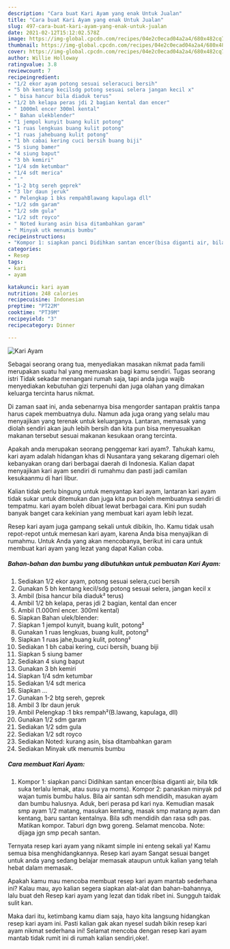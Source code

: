 ```yaml
---
description: "Cara buat Kari Ayam yang enak Untuk Jualan"
title: "Cara buat Kari Ayam yang enak Untuk Jualan"
slug: 497-cara-buat-kari-ayam-yang-enak-untuk-jualan
date: 2021-02-12T15:12:02.578Z
image: https://img-global.cpcdn.com/recipes/04e2c0ecad04a2a4/680x482cq70/kari-ayam-foto-resep-utama.jpg
thumbnail: https://img-global.cpcdn.com/recipes/04e2c0ecad04a2a4/680x482cq70/kari-ayam-foto-resep-utama.jpg
cover: https://img-global.cpcdn.com/recipes/04e2c0ecad04a2a4/680x482cq70/kari-ayam-foto-resep-utama.jpg
author: Willie Holloway
ratingvalue: 3.8
reviewcount: 7
recipeingredient:
- "1/2 ekor ayam potong sesuai seleracuci bersih"
- "5 bh kentang kecilsdg potong sesuai selera jangan kecil x"
- " bisa hancur bila diaduk terus"
- "1/2 bh kelapa peras jdi 2 bagian kental dan encer"
- " 1000ml encer 300ml kental"
- " Bahan ulekblender"
- "1 jempol kunyit buang kulit potong"
- "1 ruas lengkuas buang kulit potong"
- "1 ruas jahebuang kulit potong"
- "1 bh cabai kering cuci bersih buang biji"
- "5 siung bamer"
- "4 siung baput"
- "3 bh kemiri"
- "1/4 sdm ketumbar"
- "1/4 sdt merica"
- " "
- "1-2 btg sereh geprek"
- "3 lbr daun jeruk"
- " Pelengkap 1 bks rempahBlawang kapulaga dll"
- "1/2 sdm garam"
- "1/2 sdm gula"
- "1/2 sdt royco"
- " Noted kurang asin bisa ditambahkan garam"
- " Minyak utk menumis bumbu"
recipeinstructions:
- "Kompor 1: siapkan panci Didihkan santan encer(bisa diganti air, bila tdk suka terlalu lemak, atau susu ya moms). Kompor 2: panaskan minyak pd wajan tumis bumbu halus. Bila air santan sdh mendidih, masukan ayam dan bumbu halusnya. Aduk, beri perasa pd kari nya. Kemudian masak smp ayam 1/2 matang, masukan kentang, masak smp matang ayam dan kentang, baru santan kentalnya. Bila sdh mendidih dan rasa sdh pas. Matikan kompor. Taburi dgn bwg goreng. Selamat mencoba. Note: dijaga jgn smp pecah santan."
categories:
- Resep
tags:
- kari
- ayam

katakunci: kari ayam 
nutrition: 248 calories
recipecuisine: Indonesian
preptime: "PT22M"
cooktime: "PT39M"
recipeyield: "3"
recipecategory: Dinner

---
```



![Kari Ayam](https://img-global.cpcdn.com/recipes/04e2c0ecad04a2a4/680x482cq70/kari-ayam-foto-resep-utama.jpg)

Sebagai seorang orang tua, menyediakan masakan nikmat pada famili merupakan suatu hal yang memuaskan bagi kamu sendiri. Tugas seorang istri Tidak sekadar menangani rumah saja, tapi anda juga wajib menyediakan kebutuhan gizi terpenuhi dan juga olahan yang dimakan keluarga tercinta harus nikmat.

Di zaman  saat ini, anda sebenarnya bisa mengorder santapan praktis tanpa harus capek membuatnya dulu. Namun ada juga orang yang selalu mau menyajikan yang terenak untuk keluarganya. Lantaran, memasak yang diolah sendiri akan jauh lebih bersih dan kita pun bisa menyesuaikan makanan tersebut sesuai makanan kesukaan orang tercinta. 



Apakah anda merupakan seorang penggemar kari ayam?. Tahukah kamu, kari ayam adalah hidangan khas di Nusantara yang sekarang digemari oleh kebanyakan orang dari berbagai daerah di Indonesia. Kalian dapat menyajikan kari ayam sendiri di rumahmu dan pasti jadi camilan kesukaanmu di hari libur.

Kalian tidak perlu bingung untuk menyantap kari ayam, lantaran kari ayam tidak sukar untuk ditemukan dan juga kita pun boleh membuatnya sendiri di tempatmu. kari ayam boleh dibuat lewat berbagai cara. Kini pun sudah banyak banget cara kekinian yang membuat kari ayam lebih lezat.

Resep kari ayam juga gampang sekali untuk dibikin, lho. Kamu tidak usah repot-repot untuk memesan kari ayam, karena Anda bisa menyajikan di rumahmu. Untuk Anda yang akan mencobanya, berikut ini cara untuk membuat kari ayam yang lezat yang dapat Kalian coba.

<!--inarticleads1-->

##### Bahan-bahan dan bumbu yang dibutuhkan untuk pembuatan Kari Ayam:

1. Sediakan 1/2 ekor ayam, potong sesuai selera,cuci bersih
1. Gunakan 5 bh kentang kecil/sdg potong sesuai selera, jangan kecil x
1. Ambil  (bisa hancur bila diaduk² terus)
1. Ambil 1/2 bh kelapa, peras jdi 2 bagian, kental dan encer
1. Ambil  (1.000ml encer. 300ml kental)
1. Siapkan  Bahan ulek/blender:
1. Siapkan 1 jempol kunyit, buang kulit, potong²
1. Gunakan 1 ruas lengkuas, buang kulit, potong²
1. Siapkan 1 ruas jahe,buang kulit, potong²
1. Sediakan 1 bh cabai kering, cuci bersih, buang biji
1. Siapkan 5 siung bamer
1. Sediakan 4 siung baput
1. Gunakan 3 bh kemiri
1. Siapkan 1/4 sdm ketumbar
1. Sediakan 1/4 sdt merica
1. Siapkan  ...
1. Gunakan 1-2 btg sereh, geprek
1. Ambil 3 lbr daun jeruk
1. Ambil  Pelengkap :1 bks rempah²(B.lawang, kapulaga, dll)
1. Gunakan 1/2 sdm garam
1. Sediakan 1/2 sdm gula
1. Sediakan 1/2 sdt royco
1. Sediakan  Noted: kurang asin, bisa ditambahkan garam
1. Sediakan  Minyak utk menumis bumbu




<!--inarticleads2-->

##### Cara membuat Kari Ayam:

1. Kompor 1: siapkan panci Didihkan santan encer(bisa diganti air, bila tdk suka terlalu lemak, atau susu ya moms). Kompor 2: panaskan minyak pd wajan tumis bumbu halus. Bila air santan sdh mendidih, masukan ayam dan bumbu halusnya. Aduk, beri perasa pd kari nya. Kemudian masak smp ayam 1/2 matang, masukan kentang, masak smp matang ayam dan kentang, baru santan kentalnya. Bila sdh mendidih dan rasa sdh pas. Matikan kompor. Taburi dgn bwg goreng. Selamat mencoba. Note: dijaga jgn smp pecah santan.




Ternyata resep kari ayam yang nikamt simple ini enteng sekali ya! Kamu semua bisa menghidangkannya. Resep kari ayam Sangat sesuai banget untuk anda yang sedang belajar memasak ataupun untuk kalian yang telah hebat dalam memasak.

Apakah kamu mau mencoba membuat resep kari ayam mantab sederhana ini? Kalau mau, ayo kalian segera siapkan alat-alat dan bahan-bahannya, lalu buat deh Resep kari ayam yang lezat dan tidak ribet ini. Sungguh taidak sulit kan. 

Maka dari itu, ketimbang kamu diam saja, hayo kita langsung hidangkan resep kari ayam ini. Pasti kalian gak akan nyesel sudah bikin resep kari ayam nikmat sederhana ini! Selamat mencoba dengan resep kari ayam mantab tidak rumit ini di rumah kalian sendiri,oke!.

